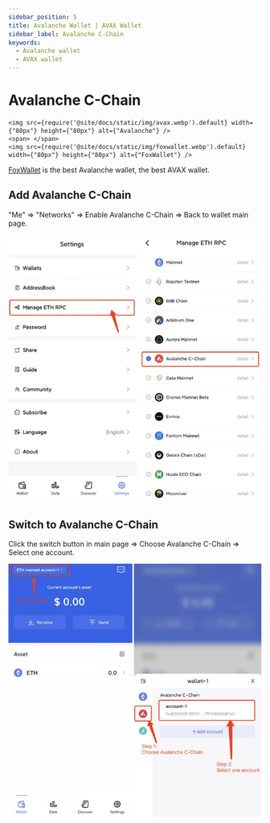```yaml
---
sidebar_position: 5
title: Avalanche Wallet | AVAX Wallet
sidebar_label: Avalanche C-Chain
keywords:
  - Avalanche wallet
  - AVAX wallet
---
```


# Avalanche C-Chain
```mdx-code-block
<img src={require('@site/docs/static/img/avax.webp').default} width={"80px"} height={"80px"} alt={"Avalanche"} />
<span> </span>
<img src={require('@site/docs/static/img/foxwallet.webp').default} width={"80px"} height={"80px"} alt={"FoxWallet"} />
```
[FoxWallet](https://foxwallet.com) is the best Avalanche wallet, the best AVAX wallet.

## Add Avalanche C-Chain

"Me" => "Networks" => Enable Avalanche C-Chain => Back to wallet main page.

![](../img/add-avalanche.webp)

## Switch to Avalanche C-Chain

Click the switch button in main page => Choose Avalanche C-Chain => Select one account.

![](../img/switch-avalanche.webp)